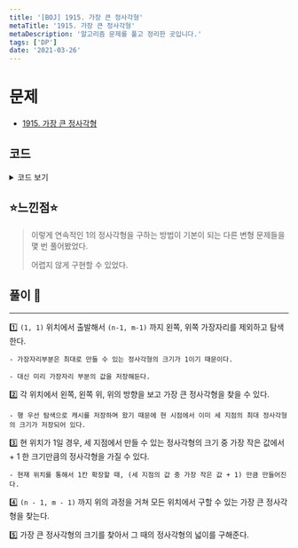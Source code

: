 ```yaml
---
title: '[BOJ] 1915. 가장 큰 정사각형'
metaTitle: '1915. 가장 큰 정사각형'
metaDescription: '알고리즘 문제를 풀고 정리한 곳입니다.'
tags: ['DP']
date: '2021-03-26'
---
```


# 문제
- [1915. 가장 큰 정사각형](https://www.acmicpc.net/problem/1915)

## 코드

<details><summary> 코드 보기 </summary>

``` java
import java.io.BufferedReader;
import java.io.IOException;
import java.io.InputStreamReader;
import java.util.Arrays;

public class Q1915 {
    static int n, m, ans, arr[][], cache[][];
    public static void main(String[] args) throws IOException {
        init();
        solution();
    }

    private static void solution() {
        for (int i = 1; i < n; i++) {
            for (int j = 1; j < m; j++) {
                if(arr[i][j] == 0) continue;
                int diag = cache[i-1][j-1];
                int up = cache[i-1][j], left = cache[i][j-1];
                int size = Math.min(diag, Math.min(up, left));
                if(size <= left && size <= diag && size <= up)
                    cache[i][j] = size + 1;
                ans = Math.max(ans, cache[i][j]);
            }
        }
        System.out.println(ans * ans);
    }

    private static void init() throws IOException {
        BufferedReader br = new BufferedReader(new InputStreamReader(System.in));
        String[] in = br.readLine().split(" ");
        n = stoi(in[0]);
        m = stoi(in[1]);
        arr = new int[n][m];
        cache = new int[n][m];
        for (int i = 0; i < n; i++) {
            char[] row = br.readLine().toCharArray();
            for (int j = 0; j < m; j++) {
                arr[i][j] = row[j] - '0';
                if(arr[i][j] == 1) {
                    ans = 1;
                    cache[i][j] = 1;
                }
            }
        }
    }

    private static int stoi(String s) {
        return Integer.valueOf(s);
    }
}

```
</details>

## ⭐️느낀점⭐️
> 이렇게 연속적인 1의 정사각형을 구하는 방법이 기본이 되는 다른 변형 문제들을 몇 번 풀어봤었다. 
> 
> 어렵지 않게 구현할 수 있었다.

## 풀이 📣
<hr/>

1️⃣ `(1, 1)` 위치에서 출발해서 `(n-1, m-1)` 까지 왼쪽, 위쪽 가장자리를 제외하고 탐색한다.

    - 가장자리부분은 최대로 만들 수 있는 정사각형의 크기가 1이기 때문이다.

    - 대신 미리 가장자리 부분의 값을 저장해둔다.


2️⃣ 각 위치에서 왼쪽, 왼쪽 위, 위의 방향을 보고 가장 큰 정사각형을 찾을 수 있다. 

    - 행 우선 탐색으로 캐시를 저장하며 왔기 때문에 현 시점에서 이미 세 지점의 최대 정사각형의 크기가 저장되어 있다.


3️⃣ 현 위치가 1일 경우, 세 지점에서 만들 수 있는 정사각형의 크기 중 가장 작은 값에서 + 1 한 크기만큼의 정사각형을 가질 수 있다.

    - 현재 위치를 통해서 1칸 확장할 때, (세 지점의 값 중 가장 작은 값 + 1) 만큼 만들어진다.


4️⃣ `(n - 1, m - 1)` 까지 위의 과정을 거쳐 모든 위치에서 구할 수 있는 가장 큰 정사각형을 찾는다.


5️⃣ 가장 큰 정사각형의 크기를 찾아서 그 때의 정사각형의 넓이를 구해준다.